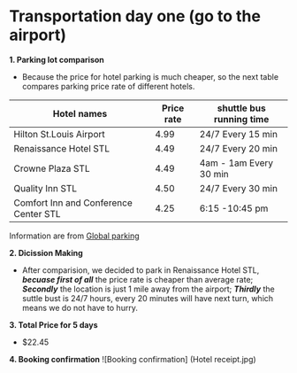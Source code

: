 # Transportation day one (go to the airport)
**1. Parking lot comparison**
* Because the price for hotel parking is much cheaper, so the next table compares parking price rate of different hotels.

| Hotel names | Price rate | shuttle bus running time |
| --- | --- | --- |
| Hilton St.Louis Airport | 4.99 | 24/7 Every 15 min |
| Renaissance Hotel STL | 4.49 | 24/7 Every 20 min |
| Crowne Plaza STL | 4.49 | 4am - 1am Every 30 min |
| Quality Inn STL | 4.50 | 24/7 Every 30 min |
| Comfort Inn and Conference Center STL | 4.25 | 6:15 -10:45 pm |

Information are from [Global parking](http://globalairportparking.com/) 

**2. Dicission Making**
* After comparision, we decided to park in Renaissance Hotel STL, **_becuase first of all_** the price rate is cheaper than average rate; **_Secondly_** the location is just 1 mile away from the airport; **_Thirdly_** the suttle bust is 24/7 hours, every 20 minutes will have next turn, which means we do not have to hurry.

**3. Total Price for 5 days**
* $22.45

**4. Booking confirmation**
![Booking confirmation] (Hotel receipt.jpg)


